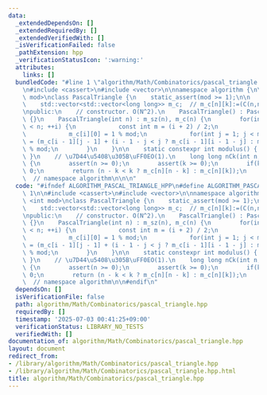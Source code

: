 ```yaml
---
data:
  _extendedDependsOn: []
  _extendedRequiredBy: []
  _extendedVerifiedWith: []
  _isVerificationFailed: false
  _pathExtension: hpp
  _verificationStatusIcon: ':warning:'
  attributes:
    links: []
  bundledCode: "#line 1 \"algorithm/Math/Combinatorics/pascal_triangle.hpp\"\n\n\n\
    \n#include <cassert>\n#include <vector>\n\nnamespace algorithm {\n\ntemplate <int\
    \ mod>\nclass PascalTriangle {\n    static_assert(mod >= 1);\n\n    int m_sz;\n\
    \    std::vector<std::vector<long long>> m_c;  // m_c[n][k]:=(C(n,n-k) and C(n,k)).\n\
    \npublic:\n    // constructor. O(N^2).\n    PascalTriangle() : PascalTriangle(0)\
    \ {}\n    PascalTriangle(int n) : m_sz(n), m_c(n) {\n        for(int i = 0; i\
    \ < n; ++i) {\n            const int m = (i + 2) / 2;\n            m_c[i].resize(m);\n\
    \            m_c[i][0] = 1 % mod;\n            for(int j = 1; j < m; ++j) m_c[i][j]\
    \ = (m_c[i - 1][j - 1] + (i - 1 - j < j ? m_c[i - 1][i - 1 - j] : m_c[i - 1][j]))\
    \ % mod;\n        }\n    }\n\n    static constexpr int modulus() { return mod;\
    \ }\n    // \u7D44\u5408\u305B\uFF0EO(1).\n    long long nCk(int n, int k) const\
    \ {\n        assert(n >= 0);\n        assert(k >= 0);\n        if(k > n) return\
    \ 0;\n        return (n - k < k ? m_c[n][n - k] : m_c[n][k]);\n    }\n};\n\n}\
    \  // namespace algorithm\n\n\n"
  code: "#ifndef ALGORITHM_PASCAL_TRIANGLE_HPP\n#define ALGORITHM_PASCAL_TRIANGLE_HPP\
    \ 1\n\n#include <cassert>\n#include <vector>\n\nnamespace algorithm {\n\ntemplate\
    \ <int mod>\nclass PascalTriangle {\n    static_assert(mod >= 1);\n\n    int m_sz;\n\
    \    std::vector<std::vector<long long>> m_c;  // m_c[n][k]:=(C(n,n-k) and C(n,k)).\n\
    \npublic:\n    // constructor. O(N^2).\n    PascalTriangle() : PascalTriangle(0)\
    \ {}\n    PascalTriangle(int n) : m_sz(n), m_c(n) {\n        for(int i = 0; i\
    \ < n; ++i) {\n            const int m = (i + 2) / 2;\n            m_c[i].resize(m);\n\
    \            m_c[i][0] = 1 % mod;\n            for(int j = 1; j < m; ++j) m_c[i][j]\
    \ = (m_c[i - 1][j - 1] + (i - 1 - j < j ? m_c[i - 1][i - 1 - j] : m_c[i - 1][j]))\
    \ % mod;\n        }\n    }\n\n    static constexpr int modulus() { return mod;\
    \ }\n    // \u7D44\u5408\u305B\uFF0EO(1).\n    long long nCk(int n, int k) const\
    \ {\n        assert(n >= 0);\n        assert(k >= 0);\n        if(k > n) return\
    \ 0;\n        return (n - k < k ? m_c[n][n - k] : m_c[n][k]);\n    }\n};\n\n}\
    \  // namespace algorithm\n\n#endif\n"
  dependsOn: []
  isVerificationFile: false
  path: algorithm/Math/Combinatorics/pascal_triangle.hpp
  requiredBy: []
  timestamp: '2025-07-03 00:41:25+09:00'
  verificationStatus: LIBRARY_NO_TESTS
  verifiedWith: []
documentation_of: algorithm/Math/Combinatorics/pascal_triangle.hpp
layout: document
redirect_from:
- /library/algorithm/Math/Combinatorics/pascal_triangle.hpp
- /library/algorithm/Math/Combinatorics/pascal_triangle.hpp.html
title: algorithm/Math/Combinatorics/pascal_triangle.hpp
---
```

